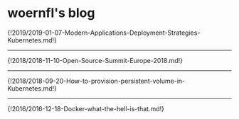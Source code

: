 # woernfl's blog

{!2019/2019-01-07-Modern-Applications-Deployment-Strategies-Kubernetes.md!}

---

{!2018/2018-11-10-Open-Source-Summit-Europe-2018.md!}

---

{!2018/2018-09-20-How-to-provision-persistent-volume-in-Kubernetes.md!}

---

{!2016/2016-12-18-Docker-what-the-hell-is-that.md!}